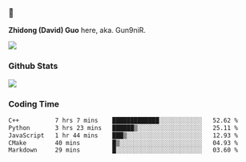 ### 👋 

**Zhidong (David) Guo** here, aka. Gun9niR.

![](https://komarev.com/ghpvc/?username=Gun9niR&label=Total+Views)

### Github Stats

<img src="https://github-readme-stats.vercel.app/api?username=Gun9niR&count_private=true&show_icons=true&theme=vue-dark&hide_title=true">

### Coding Time

<!--START_SECTION:waka-->

```txt
C++          7 hrs 7 mins    █████████████░░░░░░░░░░░░   52.62 %
Python       3 hrs 23 mins   ██████▒░░░░░░░░░░░░░░░░░░   25.11 %
JavaScript   1 hr 44 mins    ███▒░░░░░░░░░░░░░░░░░░░░░   12.93 %
CMake        40 mins         █▒░░░░░░░░░░░░░░░░░░░░░░░   04.93 %
Markdown     29 mins         █░░░░░░░░░░░░░░░░░░░░░░░░   03.60 %
```

<!--END_SECTION:waka-->
